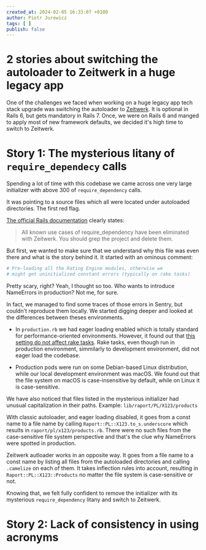 ```yaml
---
created_at: 2024-02-05 16:33:07 +0100
author: Piotr Jurewicz
tags: [ ]
publish: false
---
```


# 2 stories about switching the autoloader to Zeitwerk in a huge legacy app

One of the challenges we faced when working on a huge legacy app tech stack upgrade was switching the autoloader
to [Zeitwerk](https://github.com/fxn/zeitwerk).
It is optional in Rails 6, but gets mandatory in Rails 7.
Once, we were on Rails 6 and manged to apply most of new framework defaults, we decided it's high time to switch to
Zeitwerk.

# Story 1: The mysterious litany of `require_dependecy` calls

Spending a lot of time with this codebase we came across one very large initializer with above 300
of `require_dependency` calls.

It was pointing to a source files which all were located under autoloaded directories. The first red flag.

[The official Rails documentation](https://guides.rubyonrails.org/classic_to_zeitwerk_howto.html#delete-require-dependency-calls)
clearly states:
<blockquote>
All known use cases of require_dependency have been eliminated with Zeitwerk. You should grep the project and delete them.
</blockquote>
But first, we wanted to make sure that we understand why this file was even there and what is the story behind it.
It started with an ominous comment:

```ruby
# Pre-loading all the Rating Engine modules, otherwise we
# might get uninitialized constant errors (typically on rake tasks)
```

Pretty scary, right? Yeah, I thought so too. Who wants to introduce NameErrors in production? Not me, for sure.

In fact, we managed to find some traces of those errors in Sentry, but couldn't reproduce them locally. We started digging deeper and looked at the differences between theses environments.

- In `production.rb` we had eager loading enabled which is totally standard for performance-oriented environments. However, it found out that [this setting do not affect rake tasks](https://www.codegram.com/blog/rake-ignores-eager-loading-rails-config/).
Rake tasks, even though run in production environment, simmilarly to development environment, did not eager load the codebase.

- Production pods were run on some Debian-based Linux distribution, while our local development environment was macOS. We found out that the file system on macOS is case-insensitive by default, while on Linux it is case-sensitive.

We have also noticed that files listed in the mysterious initializer had unusual capitalization in their paths. Example: `lib/raport/PL/X123/products`

With classic autoloader, and eager loading disabled, it goes from a const name to a file name by calling `Raport::PL::X123.to_s.underscore` which results in `raport/pl/x123/products.rb`.
There were no such files from the case-sensitive file system perspective and that's the clue why NameErrors were spotted in production.

Zeitwerk autloader works in an opposite way. It goes from a file name to a const name by listing all files from the autoloaded directories and calling `.camelize` on each of them.
It takes inflection rules into account, resulting in `Raport::PL::X123::Products` no matter the file system is case-sensitive or not.

Knowing that, we felt fully confident to remove the initializer with its mysterious `require_dependency` litany and switch to Zeitwerk.

# Story 2: Lack of consistency in using acronyms